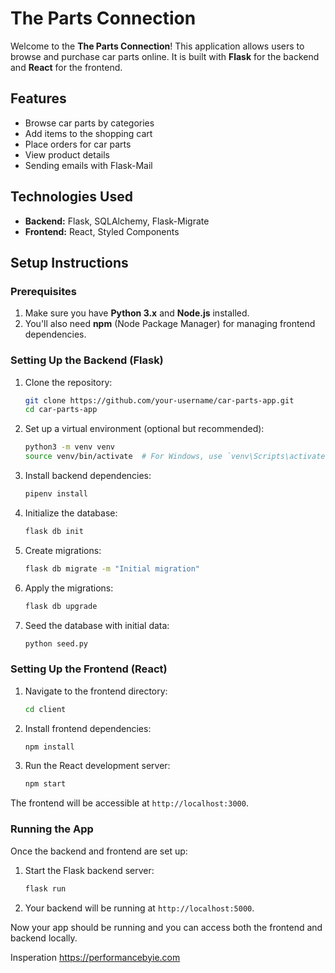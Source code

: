 # The Parts Connection

Welcome to the **The Parts Connection**! This application allows users to browse and purchase car parts online. It is built with **Flask** for the backend and **React** for the frontend.

## Features

- Browse car parts by categories
- Add items to the shopping cart
- Place orders for car parts
- View product details
- Sending emails with Flask-Mail

## Technologies Used

- **Backend:** Flask, SQLAlchemy, Flask-Migrate
- **Frontend:** React, Styled Components

## Setup Instructions

### Prerequisites

1. Make sure you have **Python 3.x** and **Node.js** installed.
2. You'll also need **npm** (Node Package Manager) for managing frontend dependencies.

### Setting Up the Backend (Flask)

1. Clone the repository:
    ```bash
    git clone https://github.com/your-username/car-parts-app.git
    cd car-parts-app
    ```

2. Set up a virtual environment (optional but recommended):
    ```bash
    python3 -m venv venv
    source venv/bin/activate  # For Windows, use `venv\Scripts\activate`
    ```

3. Install backend dependencies:
    ```bash
    pipenv install
    ```

4. Initialize the database:
    ```bash
    flask db init
    ```

5. Create migrations:
    ```bash
    flask db migrate -m "Initial migration"
    ```

6. Apply the migrations:
    ```bash
    flask db upgrade
    ```

7. Seed the database with initial data:
    ```bash
    python seed.py
    ```

### Setting Up the Frontend (React)

1. Navigate to the frontend directory:
    ```bash
    cd client
    ```

2. Install frontend dependencies:
    ```bash
    npm install
    ```

3. Run the React development server:
    ```bash
    npm start
    ```

The frontend will be accessible at `http://localhost:3000`.

### Running the App

Once the backend and frontend are set up:

1. Start the Flask backend server:
    ```bash
    flask run
    ```

2. Your backend will be running at `http://localhost:5000`.

Now your app should be running and you can access both the frontend and backend locally.

Insperation https://performancebyie.com
